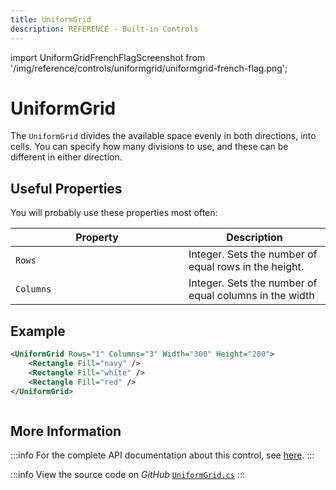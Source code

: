 ```yaml
---
title: UniformGrid
description: REFERENCE - Built-in Controls
---
```


import UniformGridFrenchFlagScreenshot from '/img/reference/controls/uniformgrid/uniformgrid-french-flag.png';

# UniformGrid

The `UniformGrid` divides the available space evenly in both directions, into cells. You can specify how many divisions to use, and these can be different in either direction.

## Useful Properties

You will probably use these properties most often:

<table>
  <thead>
    <tr>
      <th width="261">Property</th>
      <th>Description</th>
    </tr>
  </thead>
  <tbody>
    <tr>
      <td><code>Rows</code></td>
      <td>Integer. Sets the number of equal rows in the height.</td>
    </tr>
    <tr>
      <td><code>Columns</code></td>
      <td>Integer. Sets the number of equal columns in the width</td>
    </tr>
  </tbody>
</table>

## Example

```xml
<UniformGrid Rows="1" Columns="3" Width="300" Height="200">
    <Rectangle Fill="navy" />
    <Rectangle Fill="white" />
    <Rectangle Fill="red" />
</UniformGrid>
```

<img src={UniformGridFrenchFlagScreenshot} alt="" />

## More Information

:::info
For the complete API documentation about this control, see [here](https://api-docs.avaloniaui.net/docs/T_Avalonia_Controls_Primitives_UniformGrid).
:::

:::info
View the source code on _GitHub_ [`UniformGrid.cs`](https://github.com/AvaloniaUI/Avalonia/blob/master/src/Avalonia.Controls/Primitives/UniformGrid.cs)
:::